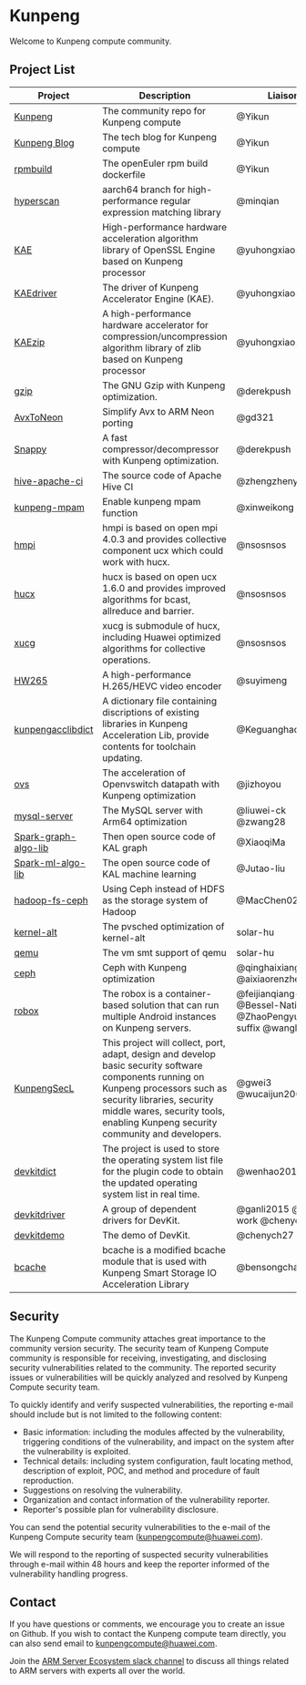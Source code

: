 # Kunpeng
Welcome to Kunpeng compute community.

## Project List

| Project | Description | Liaison |
| --- | --- | --- |
| [Kunpeng](https://github.com/kunpengcompute/Kunpeng) | The community repo for Kunpeng compute | @Yikun |
| [Kunpeng Blog](kunpengcompute.github.io) | The tech blog for Kunpeng compute | @Yikun |
| [rpmbuild](https://github.com/kunpengcompute/rpmbuild) | The openEuler rpm build dockerfile | @Yikun |
| [hyperscan](https://github.com/kunpengcompute/hyperscan) | aarch64 branch for high-performance regular expression matching library | @minqian |
| [KAE](https://github.com/kunpengcompute/KAE) | High-performance hardware acceleration algorithm library of OpenSSL Engine based on Kunpeng processor | @yuhongxiao123456 |
| [KAEdriver](https://github.com/kunpengcompute/KAEdriver) | The driver of Kunpeng Accelerator Engine (KAE). | @yuhongxiao123456 |
| [KAEzip](https://github.com/kunpengcompute/KAEzip) | A high-performance hardware accelerator for compression/uncompression algorithm library of zlib based on Kunpeng processor | @yuhongxiao123456 |
| [gzip](https://github.com/kunpengcompute/gzip) | The GNU Gzip with Kunpeng optimization. | @derekpush |
| [AvxToNeon](https://github.com/kunpengcompute/AvxToNeon) | Simplify Avx to ARM Neon porting | @gd321 |
| [Snappy](https://github.com/kunpengcompute/Snappy) | A fast compressor/decompressor with Kunpeng optimization. | @derekpush |
| [hive-apache-ci](https://github.com/kunpengcompute/hive-apache-ci) | The source code of Apache Hive CI | @zhengzhenyu |
| [kunpeng-mpam](https://github.com/kunpengcompute/kunpeng-mpam) | Enable kunpeng mpam function  | @xinweikong |
| [hmpi](https://github.com/kunpengcompute/hmpi) | hmpi is based on open mpi 4.0.3 and provides collective component ucx which could work with hucx. | @nsosnsos |
| [hucx](https://github.com/kunpengcompute/hucx) | hucx is based on open ucx 1.6.0 and provides improved algorithms for bcast, allreduce and barrier. | @nsosnsos |
| [xucg](https://github.com/kunpengcompute/xucg) | xucg is submodule of hucx, including Huawei optimized algorithms for collective operations. | @nsosnsos |
| [HW265](https://github.com/kunpengcompute/HW265) | A high-performance H.265/HEVC video encoder | @suyimeng |
| [kunpengacclibdict](https://github.com/kunpengcompute/kunpengacclibdict) | A dictionary file containing discriptions of existing libraries in Kunpeng Acceleration Lib, provide contents for toolchain updating. | @Keguanghao |
| [ovs](https://github.com/kunpengcompute/ovs) | The acceleration of Openvswitch datapath with Kunpeng optimization | @jizhoyou |
| [mysql-server](https://github.com/kunpengcompute/mysql-server) | The MySQL server with Arm64 optimization | @liuwei-ck @zwang28 |
| [Spark-graph-algo-lib](https://github.com/kunpengcompute/Spark-graph-algo-lib) | Then open source code of KAL graph |@XiaoqiMa |
| [Spark-ml-algo-lib](https://github.com/kunpengcompute/Spark-ml-algo-lib) | The open source code of KAL machine learning | @Jutao-liu |
| [hadoop-fs-ceph](https://github.com/kunpengcompute/hadoop-fs-ceph) | Using Ceph instead of HDFS as the storage system of Hadoop | @MacChen02 |
| [kernel-alt](https://github.com/kunpengcompute/kernel-alt) | The pvsched optimization of kernel-alt | solar-hu |
| [qemu](https://github.com/kunpengcompute/qemu) | The vm smt support of qemu | solar-hu |
| [ceph](https://github.com/kunpengcompute/ceph) | Ceph with Kunpeng optimization | @qinghaixiang @aixiaorenzhe |
| [robox](https://github.com/kunpengcompute/robox) | The robox is a container-based solution that can run multiple Android instances on Kunpeng servers. | @feijianqiang-wind @Bessel-Native @ZhaoPengyuan-suffix @wanglei0421 |
| [KunpengSecL](https://github.com/kunpengcompute/kunpengsecl) | This project will collect, port, adapt, design and develop basic security software components running on Kunpeng processors such as security libraries, security middle wares, security tools, enabling Kunpeng security community and developers. | @gwei3 @wucaijun2001 |
| [devkitdict](https://github.com/kunpengcompute/devkitdict) | The project is used to store the operating system list file for the plugin code to obtain the updated operating system list in real time. | @wenhao2017 |
| [devkitdriver](https://github.com/kunpengcompute/devkitdriver) | A group of dependent drivers for DevKit. | @ganli2015 @yudi-work @chenych27 |
| [devkitdemo](https://github.com/kunpengcompute/devkitdemo) | The demo of DevKit. | @chenych27 |
| [bcache](https://github.com/kunpengcompute/bcache) | bcache is a modified bcache module that is used with Kunpeng Smart Storage IO Acceleration Library | @bensongchao1989 |

## Security
The Kunpeng Compute community attaches great importance to the community version security. The security team of Kunpeng Compute community is responsible for receiving, investigating, and disclosing security vulnerabilities related to the community. The reported security issues or vulnerabilities will be quickly analyzed and resolved by Kunpeng Compute security team.

To quickly identify and verify suspected vulnerabilities, the reporting e-mail should include but is not limited to the following content:

- Basic information: including the modules affected by the vulnerability, triggering conditions of the vulnerability, and impact on the system after the vulnerability is exploited.
- Technical details: including system configuration, fault locating method, description of exploit, POC, and method and procedure of fault reproduction.
- Suggestions on resolving the vulnerability.
- Organization and contact information of the vulnerability reporter.
- Reporter's possible plan for vulnerability disclosure.

You can send the potential security vulnerabilities to the e-mail of the Kunpeng Compute security team (kunpengcompute@huawei.com).

We will respond to the reporting of suspected security vulnerabilities through e-mail within 48 hours and keep the reporter informed of the vulnerability handling progress.

## Contact
If you have questions or comments, we encourage you to create an issue on Github. If you wish to contact the Kunpeng compute team directly, you can also send email to kunpengcompute@huawei.com.

Join the [ARM Server Ecosystem slack channel](https://join.slack.com/t/armserverecosystem/shared_invite/enQtOTE0MDMxOTc0MTY0LTBiMTdkZWFhMjZmYzI2ZWVmYWUxMTU1YTcxY2NlZWViOGM5YTY4YzkwZDU3M2ZiZWUxMDQzMmU0NGY5YmFiYWY) to discuss all things related to ARM servers with experts all over the world.
